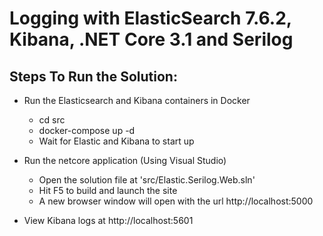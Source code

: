 # Logging with ElasticSearch 7.6.2, Kibana, .NET Core 3.1 and Serilog

## Steps To Run the Solution:
* Run the Elasticsearch and Kibana containers in Docker
    * cd src
    * docker-compose up -d
    * Wait for Elastic and Kibana to start up 

* Run the netcore application (Using Visual Studio)
    * Open the solution file at 'src/Elastic.Serilog.Web.sln'
    * Hit F5 to build and launch the site
    * A new browser window will open with the url http://localhost:5000
    
* View Kibana logs at http://localhost:5601
